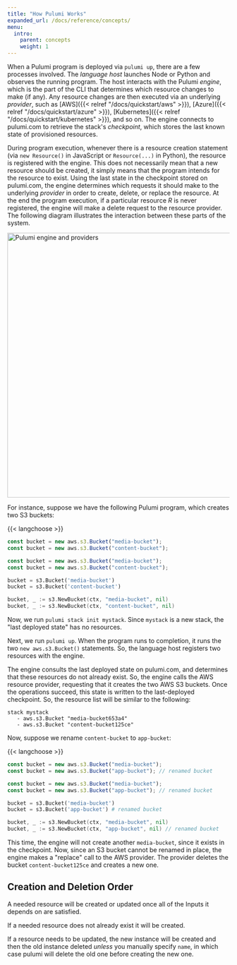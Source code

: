```yaml
---
title: "How Pulumi Works"
expanded_url: /docs/reference/concepts/
menu:
  intro:
    parent: concepts
    weight: 1
---
```


When a Pulumi program is deployed via `pulumi up`, there are a few processes involved. The _language host_ launches Node or Python and observes the running program. The host interacts with the Pulumi _engine_, which is the part of the CLI that determines which resource changes to make (if any). Any resource changes are then executed via an underlying _provider_, such as [AWS]({{< relref "/docs/quickstart/aws" >}}), [Azure]({{< relref "/docs/quickstart/azure" >}}), [Kubernetes]({{< relref "/docs/quickstart/kubernetes" >}}), and so on. The engine connects to pulumi.com to retrieve the stack's _checkpoint_, which stores the last known state of provisioned resources.

During program execution, whenever there is a resource creation statement (via `new Resource()` in JavaScript or `Resource(...)` in Python), the resource is registered with the engine. This does not necessarily mean that a new resource should be created, it simply means that the program intends for the resource to exist. Using the last state in the checkpoint stored on pulumi.com, the engine determines which requests it should make to the underlying _provider_ in order to create, delete, or replace the resource. At the end the program execution, if a particular resource _R_ is never registered, the engine will make a delete request to the resource provider. The following diagram illustrates the interaction between these parts of the system.

<img src="/images/docs/reference/engine-block-diagram.png" alt="Pulumi engine and providers" width="600">

For instance, suppose we have the following Pulumi program, which creates two S3 buckets:

{{< langchoose >}}

```javascript
const bucket = new aws.s3.Bucket("media-bucket");
const bucket = new aws.s3.Bucket("content-bucket");
```

```typescript
const bucket = new aws.s3.Bucket("media-bucket");
const bucket = new aws.s3.Bucket("content-bucket");
```

```python
bucket = s3.Bucket('media-bucket')
bucket = s3.Bucket('content-bucket')
```

```go
bucket, _ := s3.NewBucket(ctx, "media-bucket", nil)
bucket, _ := s3.NewBucket(ctx, "content-bucket", nil)
```

Now, we run `pulumi stack init mystack`. Since `mystack` is a new stack, the "last deployed state" has no resources.

Next, we run `pulumi up`. When the program runs to completion, it runs the two `new aws.s3.Bucket()` statements. So, the language host registers two resources with the engine.

The engine consults the last deployed state on pulumi.com, and determines that these resources do not already exist. So, the engine calls the AWS resource provider, requesting that it creates the two AWS S3 buckets. Once the operations succeed, this state is written to the last-deployed checkpoint. So, the resource list will be similar to the following:

```
stack mystack
   - aws.s3.Bucket "media-bucket653a4"
   - aws.s3.Bucket "content-bucket125ce"
```

Now, suppose we rename `content-bucket` to `app-bucket`:

{{< langchoose >}}

```javascript
const bucket = new aws.s3.Bucket("media-bucket");
const bucket = new aws.s3.Bucket("app-bucket"); // renamed bucket
```

```typescript
const bucket = new aws.s3.Bucket("media-bucket");
const bucket = new aws.s3.Bucket("app-bucket"); // renamed bucket
```

```python
bucket = s3.Bucket('media-bucket')
bucket = s3.Bucket('app-bucket') # renamed bucket
```

```go
bucket, _ := s3.NewBucket(ctx, "media-bucket", nil)
bucket, _ := s3.NewBucket(ctx, "app-bucket", nil) // renamed bucket
```

This time, the engine will not create another `media-bucket`, since it exists in the checkpoint. Now, since an S3 bucket cannot be renamed in place, the engine makes a "replace" call to the AWS provider. The provider deletes the bucket `content-bucket125ce` and creates a new one.

## Creation and Deletion Order

A needed resource will be created or updated once all of the Inputs it depends on are satisfied.

If a needed resource does not already exist it will be created.

If a resource needs to be updated, the new instance will be created and then the old instance deleted *unless* you manually specify `name`, in which case pulumi will delete the old one before creating the new one.
